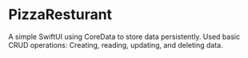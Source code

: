 # PizzaResturant

A simple SwiftUI using CoreData to store data persistently. Used basic CRUD operations: Creating, reading, updating, and deleting data. 
